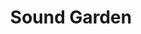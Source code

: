 ---
pid: LLA33
title: Sound Garden
location_transcription: Along the waterfront
zipcode: '19147'
outside_phl: 
neighborhood: Queen Village,Bella Vista,Pennsport,Italian Market
age: '44'
age_range: 40-49
instagram: 
image_file_name: LLA_33.jpg
proposal_transcription: |-
  -Install touch sensitive plants + vines weaving into a //sound garden// using color variations of plants would emulate all the cultural history in Phila.
  -How it works: when someone touches a plant it initiates a hum or a voice of history. You could als
topic: Culture,Environment,Unity
topic_summary: 0, 0, 0
type: Garden,Interactive,Song Sound,Park,Other No Form
keywords_other: 
credit: Jennifer Prough
image_labels: |-
  - Design in a circulation form emulating a sound wave
  - interactive sound garden
twitter: 
facebook: 
permalink: "/monuments/lla33/"
layout: item-page
---